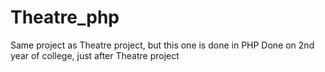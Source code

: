# Theatre_php
Same project as Theatre project, but this one is done in PHP
Done on 2nd year of college, just after Theatre project
